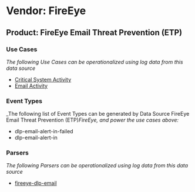 Vendor: FireEye
===============
Product: FireEye Email Threat Prevention (ETP)
----------------------------------------------

### Use Cases

_The following Use Cases can be operationalized using log data from this data source_

* [Critical System Activity](../UseCases/usecase_critical_system_activity.md)
* [Email Activity](../UseCases/usecase_email_activity.md)


### Event Types

_The following list of Event Types can be generated by Data Source FireEye Email Threat Prevention (ETP)_FireEye, and power the use cases above:_

- dlp-email-alert-in-failed
- dlp-email-alert-in


### Parsers

_The following Parsers can be operationalized using log data from this data source_

* [fireeye-dlp-email](../Parsers/parserContent_fireeye-dlp-email.md)

